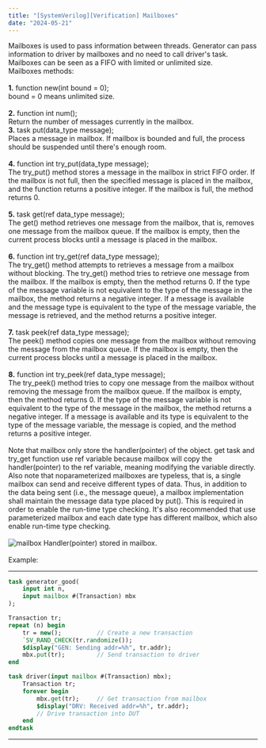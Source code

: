 ```yaml
---
title: "[SystemVerilog][Verification] Mailboxes"
date: "2024-05-21"
---
```


Mailboxes is used to pass information between threads. Generator can pass information to driver by mailboxes and no need to call driver's task. Mailboxes can be seen as a FIFO with limited or unlimited size.\
Mailboxes methods:\
\
**1.** function new(int bound = 0);\
bound = 0 means unlimited size.\
\
**2.** function int num();\
Return the number of messages currently in the mailbox.
\
**3.** task put(data_type message);\
Places a message in mailbox. If mailbox is bounded and full, the process should be suspended until there's enough room.\
\
**4.** function int try_put(data_type message);\
The try_put() method stores a message in the mailbox in strict FIFO order. If the mailbox is not full, then the specified message is placed in the mailbox, and the function returns a positive integer. If the mailbox is full, the method returns 0.\
\
**5.** task get(ref data_type message);\
The get() method retrieves one message from the mailbox, that is, removes one message from the mailbox queue. If the mailbox is empty, then the current process blocks until a message is placed in the mailbox.\
\
**6.** function int try_get(ref data_type message);\
The try_get() method attempts to retrieves a message from a mailbox without blocking. The try_get() method tries to retrieve one message from the mailbox. If the mailbox is empty, then the method returns 0. If the type of the message variable is not equivalent to the type of the message in the mailbox, the method returns a negative integer. If a message is available and the message type is equivalent to the type of the message variable, the message is retrieved, and the method returns a positive integer.\
\
**7.** task peek(ref data_type message);\
The peek() method copies one message from the mailbox without removing the message from the mailbox queue. If the mailbox is empty, then the current process blocks until a message is placed in the mailbox.\
\
**8.** function int try_peek(ref data_type message);\
The try_peek() method tries to copy one message from the mailbox without removing the message from the mailbox queue. If the mailbox is empty, then the method returns 0. If the type of the message variable is not equivalent to the type of the message in the mailbox, the method returns a negative integer. If a message is available and its type is equivalent to the type of the message variable, the message is copied, and the method returns a positive integer.\
\
Note that mailbox only store the handler(pointer) of the object. get task and try_get function use ref variable because mailbox will copy the handler(pointer) to the ref variable, meaning modifying the variable directly.\
Also note that noparameterized mailboxes are typeless, that is, a single mailbox can send and receive different types of data. Thus, in addition to the data being sent (i.e., the message queue), a mailbox implementation shall maintain the message data type placed by put(). This is required in order to enable the run-time type checking. It's also recommended that use parameterized mailbox and each date type has different mailbox, which also enable run-time type checking.\
\
![mailbox](/posts/20240521/mailbox.png)
Handler(pointer) stored in mailbox.\
\
Example:

---

```SystemVerilog
task generator_good(
	input int n,
	input mailbox #(Transaction) mbx
);

Transaction tr;
repeat (n) begin
	tr = new();          // Create a new transaction
	`SV_RAND_CHECK(tr.randomize());
	$display("GEN: Sending addr=%h", tr.addr);
	mbx.put(tr);         // Send transaction to driver
end

task driver(input mailbox #(Transaction) mbx);
	Transaction tr;
	forever begin
		mbx.get(tr);     // Get transaction from mailbox
		$display("DRV: Received addr=%h", tr.addr);
		// Drive transaction into DUT
	end
endtask
```

---
